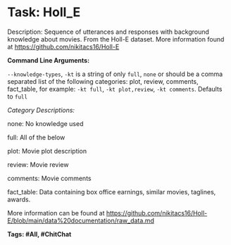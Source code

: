 Task: Holl_E
===============
Description: Sequence of utterances and responses with background knowledge about movies. From the Holl-E dataset. More information found at https://github.com/nikitacs16/Holl-E

**Command Line Arguments:**

`--knowledge-types`, `-kt` is a string of only `full`, `none` or should be a comma separated list of the following categories: plot, review, comments, fact_table, for example:
 `-kt full`, `-kt plot,review`, `-kt comments`. Defaults to `full`

*Category Descriptions:*

none: No knowledge used

full: All of the below

 plot: Movie plot description

 review: Movie review

 comments: Movie comments

 fact_table: Data containing box office earnings, similar movies, taglines, awards.

 More information can be found at https://github.com/nikitacs16/Holl-E/blob/main/data%20documentation/raw_data.md


**Tags: #All, #ChitChat**
